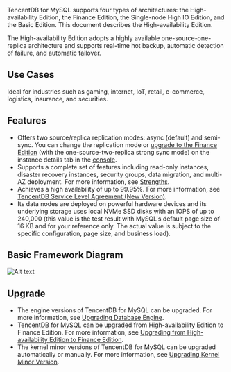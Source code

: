 TencentDB for MySQL supports four types of architectures: the High-availability Edition, the Finance Edition, the Single-node High IO Edition, and the Basic Edition. This document describes the High-availability Edition.


The High-availability Edition adopts a highly available one-source-one-replica architecture and supports real-time hot backup, automatic detection of failure, and automatic failover.

## Use Cases
Ideal for industries such as gaming, internet, IoT, retail, e-commerce, logistics, insurance, and securities.

## Features
- Offers two source/replica replication modes: async (default) and semi-sync. You can change the replication mode or [upgrade to the Finance Edition](https://intl.cloud.tencent.com/document/product/236/35986) (with the one-source-two-replica strong sync mode) on the instance details tab in the [console](https://console.cloud.tencent.com/cdb).
- Supports a complete set of features including read-only instances, disaster recovery instances, security groups, data migration, and multi-AZ deployment. For more information, see [Strengths](https://intl.cloud.tencent.com/document/product/236/5148).
- Achieves a high availability of up to 99.95%. For more information, see [TencentDB Service Level Agreement (New Version)](https://intl.cloud.tencent.com/zh/document/product/301/30977).
- Its data nodes are deployed on powerful hardware devices and its underlying storage uses local NVMe SSD disks with an IOPS of up to 240,000 (this value is the test result with MySQL's default page size of 16 KB and for your reference only. The actual value is subject to the specific configuration, page size, and business load).

## Basic Framework Diagram
![Alt text](https://main.qcloudimg.com/raw/19d5619f983d3dc550b3218c0520b447.png)

## Upgrade
- The engine versions of TencentDB for MySQL can be upgraded. For more information, see [Upgrading Database Engine](https://intl.cloud.tencent.com/document/product/236/8126).
- TencentDB for MySQL can be upgraded from High-availability Edition to Finance Edition. For more information, see [Upgrading from High-availability Edition to Finance Edition](https://intl.cloud.tencent.com/document/product/236/35986).
- The kernel minor versions of TencentDB for MySQL can be upgraded automatically or manually. For more information, see [Upgrading Kernel Minor Version](https://intl.cloud.tencent.com/document/product/236/36816).
